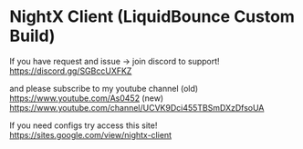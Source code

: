# NightX Client (LiquidBounce Custom Build)

If you have request and issue -> join discord to support!
https://discord.gg/SGBccUXFKZ

and please subscribe to my youtube channel
(old) https://www.youtube.com/As0452
(new) https://www.youtube.com/channel/UCVK9Dci455TBSmDXzDfsoUA

If you need configs try access this site!
https://sites.google.com/view/nightx-client